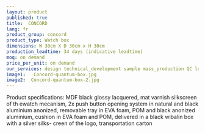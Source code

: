 ```yaml
---
layout: product
published: true
title:  CONCORD
lang: fr
product_group: concord
product_type: Watch box
dimensions: W 30cm X D 30cm x H 30cm
production_leadtime: 34 days (indicative leadtime)
moq: on demand
price_per_unit: on demand
our_services: design technical_development sample mass_production QC logistic shipping
image1:   Concord-quantum-box.jpg
image2:  Concord-quantum-box-2.jpg
---
```

Product specifications: MDF black glossy lacquered, mat varnish silkscreen of th ewatch mecanism, 2x push button opening system in natural and black aluminium anonized, removable  tray in EVA  foam, POM  and black anonized aluminium, cushion  in EVA foam and POM,  delivered in a black wibalin  box with a silver silks- creen of the logo, transportation carton						
